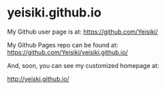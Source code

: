 # yeisiki.github.io

My Github user page is at: 
https://github.com/Yeisiki/

My Github Pages repo can be found at:  
https://github.com/Yeisiki/yeisiki.github.io/

And, soon, you can see my customized homepage at:

http://yeiski.github.io/
